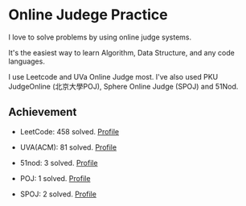 # Online Judege Practice

I love to solve problems by using online judge systems.

It's the easiest way to learn Algorithm, Data Structure, and any code languages.  

I use Leetcode and UVa Online Judge most. I've also used PKU JudgeOnline (北京大學POJ), Sphere Online Judge (SPOJ) and 51Nod.  


## Achievement

* LeetCode: 458 solved. [Profile](https://leetcode.com/mopackp/)

* UVA(ACM): 81 solved. [Profile](https://uhunt.onlinejudge.org/id/33737)

* 51nod: 3 solved. [Profile](https://www.51nod.com/Challenge/UserIndex.html#!#userId=40884)

* POJ: 1 solved. [Profile](http://poj.org/userstatus?user_id=mopackp)

* SPOJ: 2 solved. [Profile](https://www.spoj.com/users/mopackp/)

